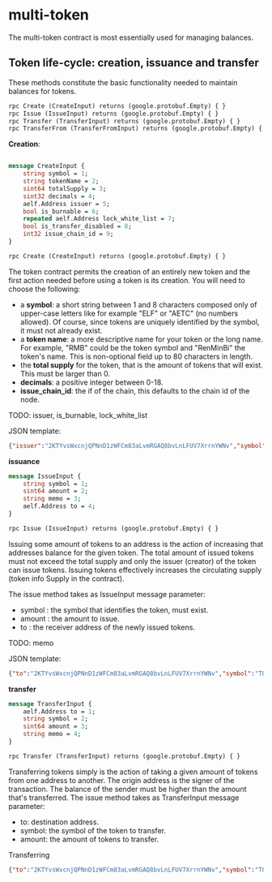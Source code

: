 # multi-token

The multi-token contract is most essentially used for managing balances.

## Token life-cycle: creation, issuance and transfer

These methods constitute the basic functionality needed to maintain balances for tokens. 

``` Protobuf
rpc Create (CreateInput) returns (google.protobuf.Empty) { }
rpc Issue (IssueInput) returns (google.protobuf.Empty) { }
rpc Transfer (TransferInput) returns (google.protobuf.Empty) { }
rpc TransferFrom (TransferFromInput) returns (google.protobuf.Empty) { }
```

**Creation**:
``` Protobuf

message CreateInput {
    string symbol = 1;
    string tokenName = 2;
    sint64 totalSupply = 3;
    sint32 decimals = 4;
    aelf.Address issuer = 5;
    bool is_burnable = 6;
    repeated aelf.Address lock_white_list = 7;
    bool is_transfer_disabled = 8;
    int32 issue_chain_id = 9;
}

rpc Create (CreateInput) returns (google.protobuf.Empty) { }
```

The token contract permits the creation of an entirely new token and the first action needed before using a token is its creation. You will need to choose the following:

-  a **symbol**: a short string between 1 and 8 characters composed only of upper-case letters like for example "ELF" or "AETC" (no numbers allowed). Of course, since tokens are uniquely identified by the symbol, it must not already exist.
-  a **token name**: a more descriptive name for your token or the long name. For example, "RMB" could be the token symbol and "RenMinBi" the token's name. This is non-optional field up to 80 characters in length. 
- the **total supply** for the token, that is the amount of tokens that will exist. This must be larger than 0.
- **decimals**: a positive integer between 0-18.
- **issue_chain_id**: the if of the chain, this defaults to the chain id of the node.

TODO: issuer, is_burnable, lock_white_list

JSON template:

```json
{"issuer":"2KTYvsWxcnjQPNnD1zWFCm83aLvmRGAQ8bvLnLFUV7XrrnYWNv","symbol":"TOK","tokenName":"Token name","decimals":2,"isBurnable":true,"totalSupply":100000}
```

**issuance**

``` Protobuf
message IssueInput {
    string symbol = 1;
    sint64 amount = 2;
    string memo = 3;
    aelf.Address to = 4;
}

rpc Issue (IssueInput) returns (google.protobuf.Empty) { }
```

Issuing some amount of tokens to an address is the action of increasing that addresses balance for the given token. The total amount of issued tokens must not exceed the total supply and only the issuer (creator) of the token can issue tokens. Issuing tokens effectively increases the circulating supply (token info Supply in the contract).

The issue method takes as IssueInput message parameter:
- symbol : the symbol that identifies the token, must exist.
- amount : the amount to issue.
- to : the receiver address of the newly issued tokens.

TODO: memo

JSON template:

```json
{"to":"2KTYvsWxcnjQPNnD1zWFCm83aLvmRGAQ8bvLnLFUV7XrrnYWNv","symbol":"TOK","amount":100,"memo":"some memo"}
```

**transfer**

``` Protobuf
message TransferInput {
    aelf.Address to = 1;
    string symbol = 2;
    sint64 amount = 3;
    string memo = 4;
}

rpc Transfer (TransferInput) returns (google.protobuf.Empty) { }
```

Transferring tokens simply is the action of taking a given amount of tokens from one address to another. The origin address is the signer of the transaction. The balance of the sender must be higher than the amount that's transferred.
The issue method takes as TransferInput message parameter:
- to: destination address.
- symbol: the symbol of the token to transfer.
- amount: the amount of tokens to transfer. 

Transferring 

```json
{"to":"2KTYvsWxcnjQPNnD1zWFCm83aLvmRGAQ8bvLnLFUV7XrrnYWNv","symbol":"TOK","amount":100,"memo":"some memo"}
```
